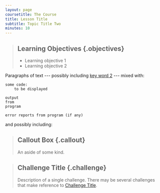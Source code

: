 ```yaml
---
layout: page
coursetitle: The Course
title: Lesson Title
subtitle: Topic Title Two
minutes: 10
---
```

> ## Learning Objectives {.objectives}
>
> * Learning objective 1
> * Learning objective 2

Paragraphs of text
--- possibly including [key word 2](reference.html#key-word-2) ---
mixed with:

~~~ {.python}
some code:
    to be displayed
~~~
~~~ {.output}
output
from
program
~~~
~~~ {.error}
error reports from program (if any)
~~~

and possibly including:

> ## Callout Box {.callout}
>
> An aside of some kind.

> ## Challenge Title {.challenge}
>
> Description of a single challenge.
> There may be several challenges
> that make reference to [Challenge Title](01-one.html#challenge-title).
